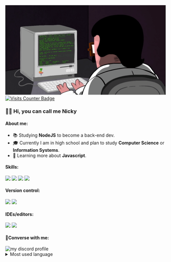 <img src="coding.gif"/>
<a href="https://visits.dashroshan.com"><img src="https://visits.dashroshan.com/4QJ4XJiNYv6bkA2DwhZz?label=Views&shadow=0&shadowOpacity=30&swap=0&labelBGColor=484848&countBGColor=a2c93e&labelTextColor=FFFFFF&countTextColor=FFFFFF" alt="Visits Counter Badge" height=30px/></a>
<h3>🧑‍💻 Hi, you can call me Nicky</h3>
<h4>About me:</h4>
<ul>
<li>📚 Studying <strong>NodeJS</strong> to become a back-end dev.</li>
<li>🎓 Currently I am in high school and plan to study <strong>Computer Science</strong> or <strong>Information Systems</strong>.</li>
<li>🌱 Learning more about <strong>Javascript</strong>.</li>
</ul>

<h4>Skills:</h4>
<p>
<img src="https://img.shields.io/badge/HTML5-E34F26?style=for-the-badge&logo=html5&logoColor=white" />
<img src="https://img.shields.io/badge/CSS3-1572B6?style=for-the-badge&logo=css3&logoColor=white" />
<img src="https://img.shields.io/badge/JavaScript-F7DF1E?style=for-the-badge&logo=javascript&logoColor=black" />
<img src="https://img.shields.io/badge/Node.js-43853D?style=for-the-badge&logo=node.js&logoColor=white" />
</p>

<h4>Version control:</h4>
<p>
<img src="https://img.shields.io/badge/Git-E34F26?style=for-the-badge&logo=git&logoColor=white" />
<img src="https://img.shields.io/badge/GitHub-100000?style=for-the-badge&logo=github&logoColor=white"/>
</p>

<h4>IDEs/editors:</h4>
<p>
<img src="https://img.shields.io/badge/Visual%20Studio%20Code-0078d7.svg?style=for-the-badge&logo=visual-studio-code&logoColor=white" />
<img src="https://img.shields.io/badge/Replit-DD1200?style=for-the-badge&logo=Replit&logoColor=white" />
</p>

<h4>💭Converse with me:</h4>
 <img src="https://dcbadge.vercel.app/api/shield/951263301147435029" alt="my discord profile" max-height="25em" max-width="80px" />

 <details>
 <summary>Most used language</summary>
  <img src="https://github-readme-stats.vercel.app/api/top-langs/?username=nicky7x&langs_count=8" />
</details>

